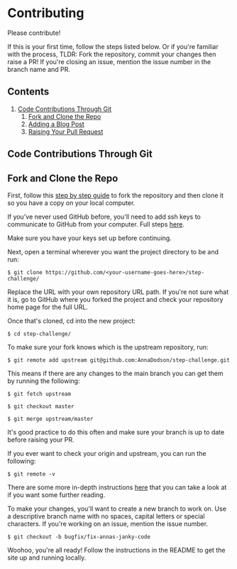 # Contributing

Please contribute! 

If this is your first time, follow the steps listed below. Or if you're familiar with the process, TLDR: Fork the repository, commit your changes then raise a PR! If you're closing an issue, mention the issue number in the branch name and PR.

## Contents
1. [Code Contributions Through Git](#code-contributions-through-git)
   1. [Fork and Clone the Repo](#fork-and-clone-the-repo)
   2. [Adding a Blog Post](#adding-a-blog-post)
   2. [Raising Your Pull Request](#raising-your-pull-request)


## Code Contributions Through Git

## Fork and Clone the Repo

First, follow this [step by step guide](https://guides.github.com/activities/forking/) to fork the repository and then clone it so you have a copy on your local computer.

If you've never used GitHub before, you'll need to add ssh keys to communicate to GitHub from your computer. Full steps [here](https://help.github.com/articles/adding-a-new-ssh-key-to-your-github-account/).

Make sure you have your keys set up before continuing.

Next, open a terminal wherever you want the project directory to be and run:

```
$ git clone https://github.com/<your-username-goes-here>/step-challenge/
```

Replace the URL with your own repository URL path. If you're not sure what it is, go to GitHub where you forked the project and check your repository home page for the full URL.

Once that's cloned, cd into the new project:

```
$ cd step-challenge/
```

To make sure your fork knows which is the upstream repository, run:

```
$ git remote add upstream git@github.com:AnnaDodson/step-challenge.git
```

This means if there are any changes to the main branch you can get them by running the following:

``` 
$ git fetch upstream

$ git checkout master

$ git merge upstream/master

 ```

It's good practice to do this often and make sure your branch is up to date before raising your PR.

If you ever want to check your origin and upstream, you can run the following:

```
$ git remote -v 
```

There are some more in-depth instructions [here](https://help.github.com/articles/fork-a-repo/) that you can take a look at if you want some further reading.

To make your changes, you'll want to create a new branch to work on. Use a descriptive branch name with no spaces, capital letters or special characters. If you're working on an issue, mention the issue number.

```
$ git checkout -b bugfix/fix-annas-janky-code
```

Woohoo, you're all ready! Follow the instructions in the README to get the site up and running locally.

